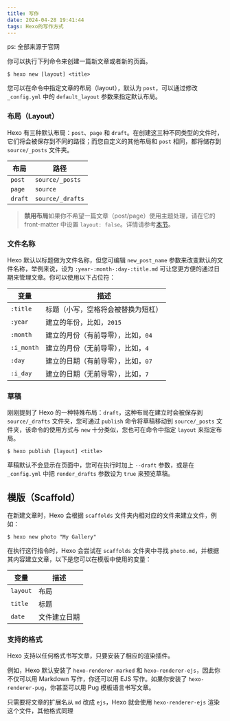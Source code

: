 ```yaml
---
title: 写作
date: 2024-04-28 19:41:44
tags: Hexo的写作方式
---
```


ps: 全部来源于官网

你可以执行下列命令来创建一篇新文章或者新的页面。

```
$ hexo new [layout] <title>
```
您可以在命令中指定文章的布局（layout），默认为 `post`，可以通过修改 `_config.yml` 中的 `default_layout` 参数来指定默认布局。

### 布局（Layout）

Hexo 有三种默认布局：`post`、`page` 和 `draft`。在创建这三种不同类型的文件时，它们将会被保存到不同的路径；而您自定义的其他布局和 `post` 相同，都将储存到 `source/_posts` 文件夹。

| 布局    | 路径             |
| ------- | ---------------- |
| `post`  | `source/_posts`  |
| `page`  | `source`         |
| `draft` | `source/_drafts` |

> **禁用布局**如果你不希望一篇文章（post/page）使用主题处理，请在它的 front-matter 中设置 `layout: false`。详情请参考[本节](https://hexo.io/zh-cn/docs/front-matter#%E5%B8%83%E5%B1%80)。

### 文件名称

Hexo 默认以标题做为文件名称，但您可编辑 `new_post_name` 参数来改变默认的文件名称，举例来说，设为 `:year-:month-:day-:title.md` 可让您更方便的通过日期来管理文章。你可以使用以下占位符：

| 变量       | 描述                               |
| ---------- | ---------------------------------- |
| `:title`   | 标题（小写，空格将会被替换为短杠） |
| `:year`    | 建立的年份，比如，`2015`           |
| `:month`   | 建立的月份（有前导零），比如，`04` |
| `:i_month` | 建立的月份（无前导零），比如，`4`  |
| `:day`     | 建立的日期（有前导零），比如，`07` |
| `:i_day`   | 建立的日期（无前导零），比如，`7`  |

### 草稿

刚刚提到了 Hexo 的一种特殊布局：`draft`，这种布局在建立时会被保存到 `source/_drafts` 文件夹，您可通过 `publish` 命令将草稿移动到 `source/_posts` 文件夹，该命令的使用方式与 `new` 十分类似，您也可在命令中指定 `layout` 来指定布局。


```
$ hexo publish [layout] <title>
```

草稿默认不会显示在页面中，您可在执行时加上 `--draft` 参数，或是在 `_config.yml` 中把 `render_drafts` 参数设为 `true` 来预览草稿。

## 模版（Scaffold）

在新建文章时，Hexo 会根据 `scaffolds` 文件夹内相对应的文件来建立文件，例如：

```
$ hexo new photo "My Gallery"
```

在执行这行指令时，Hexo 会尝试在 `scaffolds` 文件夹中寻找 `photo.md`，并根据其内容建立文章，以下是您可以在模版中使用的变量：

| 变量     | 描述         |
| -------- | ------------ |
| `layout` | 布局         |
| `title`  | 标题         |
| `date`   | 文件建立日期 |

### 支持的格式

Hexo 支持以任何格式书写文章，只要安装了相应的渲染插件。

例如，Hexo 默认安装了 `hexo-renderer-marked` 和 `hexo-renderer-ejs`，因此你不仅可以用 Markdown 写作，你还可以用 EJS 写作。如果你安装了 `hexo-renderer-pug`，你甚至可以用 Pug 模板语言书写文章。

只需要将文章的扩展名从 `md` 改成 `ejs`，Hexo 就会使用 `hexo-renderer-ejs` 渲染这个文件，其他格式同理

